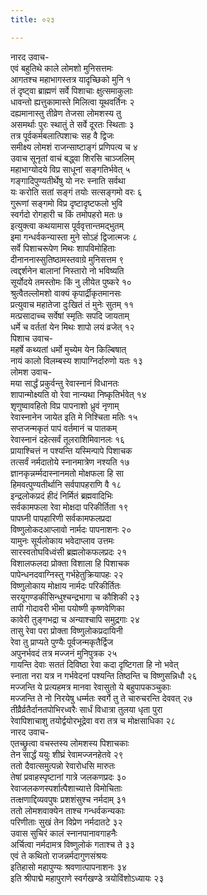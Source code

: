 ```yaml
---
title: ०२३

---
```

नारद उवाच-  
एवं बहुतिथे काले लोमशो मुनिसत्तमः  
आगतश्च महाभागस्तत्र यादृच्छिको मुनि १  
तं दृष्ट्वा ब्राह्मणं सर्वे पिशाचाः क्षुत्समाकुलाः  
धावन्तो ह्यत्तुकामास्ते मिलित्वा यूथवर्तिनः २  
दह्यमानास्तु तीव्रेण तेजसा लोमशस्य तु  
असमर्थाः पुरः स्थातुं ते सर्वे दूरतः स्थिताः ३  
तत्र पूर्वकर्मबलात्पिशाचः सह वै द्विजः  
समीक्ष्य लोमशं राजन्साष्टाङ्गं प्रणिपत्य च ४  
उवाच सूनृतां वाचं बद्ध्वा शिरसि चाञ्जलिम्  
महाभाग्योदये विप्र साधूनां सङ्गतिर्भवेत् ५  
गङ्गादिपुण्यतीर्थेषु यो नरः स्नाति सर्वथा  
यः करोति सतां सङ्गं तयोः सत्सङ्गमो वरः ६  
गुरूणां सङ्गमो विप्र दृष्टादृष्टफलो भुवि  
स्वर्गदो रोगहारी च किं तमोपहरो मतः ७  
इत्युक्त्वा कथयामास पूर्ववृत्तान्तमद्भुतम्  
इमा गन्धर्वकन्यास्ता मुने सोऽहं द्विजात्मजः ८  
सर्वे पिशाचरूपेण मिथः शापविमोहिताः  
दीनाननास्सुतिष्ठामस्तवाग्रे मुनिसत्तम ९  
त्वद्दर्शनेन बालानां निस्तारो नो भविष्यति  
सूर्योदये तमस्तोमः किं नु लीयेत पुष्करे १०  
श्रुत्वैतल्लोमशो वाक्यं कृपार्द्रीकृतमानसः  
प्रत्युवाच महातेजा दुःखितं तं मुनेः सुतम् ११  
मत्प्रसादाच्च सर्वेषां स्मृतिः सपदि जायताम्  
धर्मे च वर्ततां येन मिथः शापो लयं व्रजेत् १२  
पिशाच उवाच-  
महर्षे कथ्यतां धर्मो मुच्येम येन किल्बिषात्  
नायं कालो विलम्बस्य शापाग्निर्दारुणो यतः १३  
लोमश उवाच-  
मया सार्द्धं प्रकुर्वन्तु रेवास्नानं विधानतः  
शापान्मोक्ष्यति वो रेवा नान्यथा निष्कृतिर्भवेत् १४  
शृणुष्वावहितो विप्र पापनाशो ध्रुवं नृणाम्  
रेवास्नानेन जायेत इति मे निश्चिता मतिः १५  
सप्तजन्मकृतं पापं वर्तमानं च पातकम्  
रेवास्नानं दहेत्सर्वं तूलराशिमिवानलः १६  
प्रायाश्चित्तं न पश्यन्ति यस्मिन्पापे पिशाचक  
तत्सर्वं नर्मदातोये स्नानमात्रेण नश्यति १७  
ज्ञानकृन्नर्म्मदास्नानमतो मोक्षफला हि सा  
हिमवत्पुण्यतीर्थानि सर्वपापहराणि वै १८  
इन्द्रलोकप्रदं हीदं निर्मितं ब्रह्मवादिभिः  
सर्वकामफला रेवा मोक्षदा परिकीर्तिता १९  
पापघ्नी पापहारिणी सर्वकामफलप्रदा  
विष्णुलोकदआप्लावो नार्मदः पापनाशनः २०  
यामुनः सूर्यलोकाय भवेदाप्लाव उत्तमः  
सारस्वतोघविध्वंसी ब्रह्मलोकफलप्रदः २१  
विशालफलदा प्रोक्ता विशाला हि पिशाचक  
पापेन्धनदवाग्निस्तु गर्भहेतुक्रियापहः २२  
विष्णुलोकाय मोक्षाय नार्मदः परिकीर्तितः  
सरयूगण्डकीसिन्धुश्चन्द्रभागा च कौशिकी २३  
तापी गोदावरी भीमा पयोष्णी कृष्णवेणिका  
कावेरी तुङ्गभद्रा च अन्याश्चापि समुद्रगाः २४  
तासु रेवा परा प्रोक्ता विष्णुलोकप्रदायिनी  
रेवा तु प्राप्यते पुण्यैः पूर्वजन्मकृतैर्द्विज  
अपुनर्भवदं तत्र मज्जनं मुनिपुत्रक २५  
गायन्ति देवाः सततं दिविष्ठा रेवा कदा दृष्टिगता हि नो भवेत्  
स्नाता नरा यत्र न गर्भवेदनां पश्यन्ति तिष्ठन्ति च विष्णुसन्निधौ २६  
मज्जन्ति ये प्रत्यहमत्र मानवा रेवासुतो ये बहुपापकञ्चुकाः  
मज्जन्ति ते नो निरयेषु धर्म्मतः स्वर्गे तु ते चारुचरन्ति देववत् २७  
तीव्रैर्व्रतैर्दानतपोभिरध्वरैः सार्धं विधात्रा तुलया धृता पुरा  
रेवापिशाचाशु तयोर्द्वयोरभूद्रेवा वरा तत्र च मोक्षसाधिका २८  
नारद उवाच-  
एतच्छ्रुत्वा वचस्तस्य लोमशस्य पिशाचकाः  
तेन सार्द्धं ययुः शीघ्रं रेवामज्जनहेतवे २९  
ततो दैवात्समुत्पन्नो रेवारोधसि मारुतः  
तेषां प्रवाहस्पृष्टानां गात्रे जलकणप्रदः ३०  
रेवाजलकणस्पर्शात्पैशाच्यात्ते विमोचिताः  
तत्क्षणाद्दिव्यवपुषः प्रशशंसुश्च नर्मदाम् ३१  
ततो लोमशवाक्येन ताश्च गन्धर्वकन्यकाः  
परिणीताः सुखं तेन विप्रेण नर्मदातटे ३२  
उवास सुचिरं कालं स्नानपानावगाहनैः  
अर्चित्वा नर्मदामत्र विष्णुलोकं गताश्च ते ३३  
एवं ते कथितो राजन्नर्मदागुणसंश्रयः  
इतिहासो महापुण्यः श्रवणात्पापनाशनः ३४  
इति श्रीपाद्मे महापुराणे स्वर्गखण्डे त्रयोविंशोऽध्यायः २३